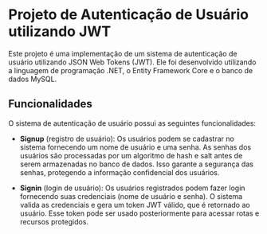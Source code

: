 # Projeto de Autenticação de Usuário utilizando JWT

Este projeto é uma implementação de um sistema de autenticação de usuário utilizando JSON Web Tokens (JWT). Ele foi desenvolvido utilizando a linguagem de programação .NET, o Entity Framework Core e o banco de dados MySQL.

## Funcionalidades

O sistema de autenticação de usuário possui as seguintes funcionalidades:

- **Signup** (registro de usuário): Os usuários podem se cadastrar no sistema fornecendo um nome de usuário e uma senha. As senhas dos usuários são processadas por um algoritmo de hash e salt antes de serem armazenadas no banco de dados. Isso garante a segurança das senhas, protegendo a informação confidencial dos usuários.

- **Signin** (login de usuário): Os usuários registrados podem fazer login fornecendo suas credenciais (nome de usuário e senha). O sistema valida as credenciais e gera um token JWT válido, que é retornado ao usuário. Esse token pode ser usado posteriormente para acessar rotas e recursos protegidos.
